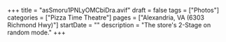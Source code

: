 +++
title = "asSmoru1PNLyOMCbiDra.avif"
draft = false
tags = ["Photos"]
categories = ["Pizza Time Theatre"]
pages = ["Alexandria, VA (6303 Richmond Hwy)"]
startDate = ""
description = "The store's 2-Stage on random mode."
+++
